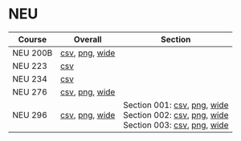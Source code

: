 # NEU

| Course | Overall | Section |
| ------ | ------- | ------- |
| NEU 200B | [csv](https://github.com/UCSD-Historical-Enrollment-Data/2025Winter/blob/main/overall/NEU%20200B.csv), [png](https://raw.githubusercontent.com/UCSD-Historical-Enrollment-Data/2025Winter/main/plot_overall/NEU%20200B.png), [wide](https://raw.githubusercontent.com/UCSD-Historical-Enrollment-Data/2025Winter/main/plot_overall_wide/NEU%20200B.png) |  |
| NEU 223 | [csv](https://github.com/UCSD-Historical-Enrollment-Data/2025Winter/blob/main/overall/NEU%20223.csv) |  |
| NEU 234 | [csv](https://github.com/UCSD-Historical-Enrollment-Data/2025Winter/blob/main/overall/NEU%20234.csv) |  |
| NEU 276 | [csv](https://github.com/UCSD-Historical-Enrollment-Data/2025Winter/blob/main/overall/NEU%20276.csv), [png](https://raw.githubusercontent.com/UCSD-Historical-Enrollment-Data/2025Winter/main/plot_overall/NEU%20276.png), [wide](https://raw.githubusercontent.com/UCSD-Historical-Enrollment-Data/2025Winter/main/plot_overall_wide/NEU%20276.png) |  |
| NEU 296 | [csv](https://github.com/UCSD-Historical-Enrollment-Data/2025Winter/blob/main/overall/NEU%20296.csv), [png](https://raw.githubusercontent.com/UCSD-Historical-Enrollment-Data/2025Winter/main/plot_overall/NEU%20296.png), [wide](https://raw.githubusercontent.com/UCSD-Historical-Enrollment-Data/2025Winter/main/plot_overall_wide/NEU%20296.png) | Section 001: [csv](https://github.com/UCSD-Historical-Enrollment-Data/2025Winter/blob/main/section/NEU%20296_001.csv), [png](https://raw.githubusercontent.com/UCSD-Historical-Enrollment-Data/2025Winter/main/plot_section/NEU%20296_001.png), [wide](https://raw.githubusercontent.com/UCSD-Historical-Enrollment-Data/2025Winter/main/plot_section_wide/NEU%20296_001.png)<br>Section 002: [csv](https://github.com/UCSD-Historical-Enrollment-Data/2025Winter/blob/main/section/NEU%20296_002.csv), [png](https://raw.githubusercontent.com/UCSD-Historical-Enrollment-Data/2025Winter/main/plot_section/NEU%20296_002.png), [wide](https://raw.githubusercontent.com/UCSD-Historical-Enrollment-Data/2025Winter/main/plot_section_wide/NEU%20296_002.png)<br>Section 003: [csv](https://github.com/UCSD-Historical-Enrollment-Data/2025Winter/blob/main/section/NEU%20296_003.csv), [png](https://raw.githubusercontent.com/UCSD-Historical-Enrollment-Data/2025Winter/main/plot_section/NEU%20296_003.png), [wide](https://raw.githubusercontent.com/UCSD-Historical-Enrollment-Data/2025Winter/main/plot_section_wide/NEU%20296_003.png) |
